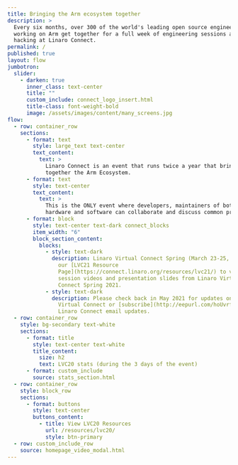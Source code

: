 ```yaml
---
title: Bringing the Arm ecosystem together
description: >
  Every six months, over 300 of the world's leading open source engineers
  working on Arm get together for a full week of engineering sessions and
  hacking at Linaro Connect.
permalink: /
published: true
layout: flow
jumbotron:
  slider:
    - darken: true
      inner_class: text-center
      title: ""
      custom_include: connect_logo_insert.html
      title-class: font-weight-bold
      image: /assets/images/content/many_screens.jpg
flow:
  - row: container_row
    sections:
      - format: text
        style: large_text text-center
        text_content:
          text: >
            Linaro Connect is an event that runs twice a year that brings
            together the Arm Ecosystem.
      - format: text
        style: text-center
        text_content:
          text: >
            This is the ONLY event where developers, maintainers of both
            hardware and software can collaborate and discuss common problems.
      - format: block
        style: text-center text-dark connect_blocks
        item_width: "6"
        block_section_content:
          blocks:
            - style: text-dark
              description: Linaro Virtual Connect Spring (March 23-25, 2021) has ended. Visit
                our [LVC21 Resource
                Page](https://connect.linaro.org/resources/lvc21/) to view all
                session videos and presentation slides from Linaro Virtual
                Connect Spring 2021.
            - style: text-dark
              description: Please check back in May 2021 for updates on the next Linaro
                Virtual Connect or [subscribe](http://eepurl.com/hoUvrf) for
                Linaro Connect email updates.
  - row: container_row
    style: bg-secondary text-white
    sections:
      - format: title
        style: text-center text-white
        title_content:
          size: h2
          text: LVC20 stats (during the 3 days of the event)
      - format: custom_include
        source: stats_section.html
  - row: container_row
    style: block_row
    sections:
      - format: buttons
        style: text-center
        buttons_content:
          - title: View LVC20 Resources
            url: /resources/lvc20/
            style: btn-primary
  - row: custom_include_row
    source: homepage_video_modal.html
---
```

